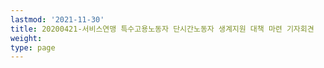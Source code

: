 ```yaml
---
lastmod: '2021-11-30'
title: 20200421-서비스연맹 특수고용노동자 단시간노동자 생계지원 대책 마련 기자회견
weight: 
type: page
---
```

